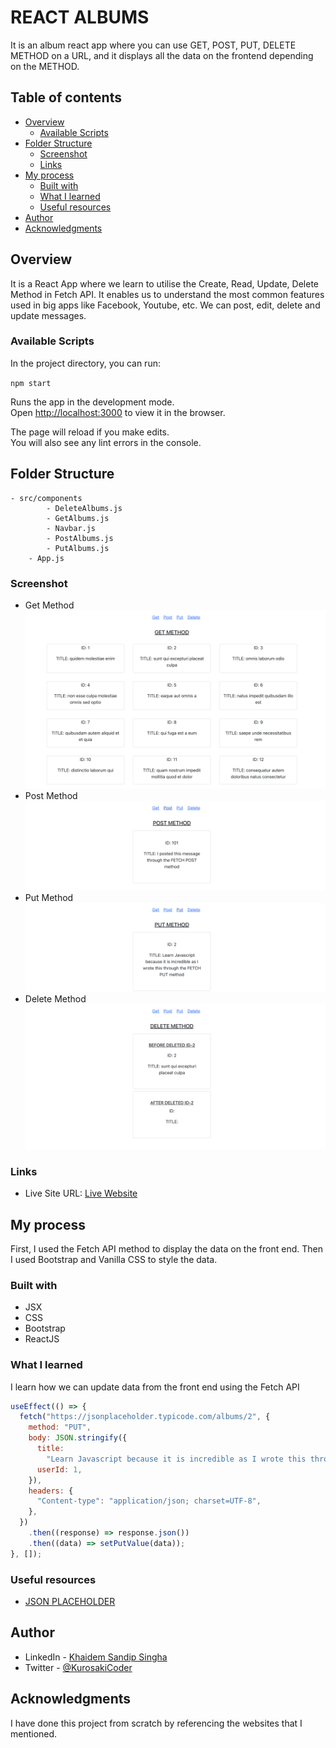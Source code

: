 # REACT ALBUMS

It is an album react app where you can use GET, POST, PUT, DELETE METHOD on a URL, and it displays all the data on the frontend depending on the METHOD.

## Table of contents

- [Overview](#overview)
  - [Available Scripts](#available-scripts)
- [Folder Structure](#folder-structure)
  - [Screenshot](#screenshot)
  - [Links](#links)
- [My process](#my-process)
  - [Built with](#built-with)
  - [What I learned](#what-i-learned)
  - [Useful resources](#useful-resources)
- [Author](#author)
- [Acknowledgments](#acknowledgments)

## Overview

It is a React App where we learn to utilise the Create, Read, Update, Delete Method in Fetch API. It enables us to understand the most common features used in big apps like Facebook, Youtube, etc. We can post, edit, delete and update messages.

### Available Scripts

In the project directory, you can run:

`npm start`

Runs the app in the development mode.\
Open [http://localhost:3000](http://localhost:3000) to view it in the browser.

The page will reload if you make edits.\
You will also see any lint errors in the console.

## Folder Structure

    - src/components
            - DeleteAlbums.js
            - GetAlbums.js
            - Navbar.js
            - PostAlbums.js
            - PutAlbums.js
        - App.js

### Screenshot

- Get Method
  ![](images/image1.png)
- Post Method
  ![](images/image2.png)
- Put Method
  ![](images/image3.png)
- Delete Method
  ![](images/image4.png)

### Links

- Live Site URL: [Live Website](https://kurosakicoder.github.io/ReactAlbums)

## My process

First, I used the Fetch API method to display the data on the front end. Then I used Bootstrap and Vanilla CSS to style the data.

### Built with

- JSX
- CSS
- Bootstrap
- ReactJS

### What I learned

I learn how we can update data from the front end using the Fetch API

```js
useEffect(() => {
  fetch("https://jsonplaceholder.typicode.com/albums/2", {
    method: "PUT",
    body: JSON.stringify({
      title:
        "Learn Javascript because it is incredible as I wrote this through the FETCH PUT method",
      userId: 1,
    }),
    headers: {
      "Content-type": "application/json; charset=UTF-8",
    },
  })
    .then((response) => response.json())
    .then((data) => setPutValue(data));
}, []);
```

### Useful resources

- [JSON PLACEHOLDER](https://jsonplaceholder.typicode.com/guide/)

## Author

- LinkedIn - [Khaidem Sandip Singha ](https://www.linkedin.com/in/khaidemsandip/)
- Twitter - [@KurosakiCoder](https://twitter.com/KurosakiCoder)

## Acknowledgments

I have done this project from scratch by referencing the websites that I mentioned.
